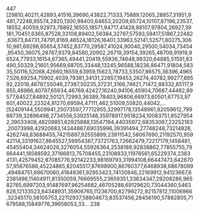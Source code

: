 447
[29810,40211,42893,41516,39690,43822,71333,75889,12065,28857,31951,9481,72248,95574,2820,1300,98400,64653,20209,65724,10107,87196,23537,18552,40059,92973,78892,16555,18571,94717,41428,88107,97804,26927,39181,70451,6365,87528,33108,89402,56384,32797,57593,59417,51867,22482,63673,84731,74791,8169,46524,18126,16401,33963,52141,52571,80275,30610,981,69298,65654,57452,83770,29587,41024,90040,29500,54034,73454,95450,36075,28767,9379,84580,20902,26719,39154,39265,48709,91919,96524,77933,16154,67365,49441,20419,55936,74648,99320,64885,51591,83490,50329,21601,95669,68705,33448,13245,96588,18236,86471,91804,58335,50116,52068,42660,16559,63959,15623,78733,53507,86575,36396,49657,526,69254,75902,4039,79381,34131,22657,19453,26274,40782,99277,89592,22018,46787,55046,27387,50235,37231,3166,74621,71472,88332,85117,9855,48986,40797,65934,46769,42427,16240,94106,45904,70687,44482,89577,64527,84892,50121,72993,36389,78403,96806,66973,60501,67753,97601,40022,22324,81270,69594,47111,462,51009,55820,44042,...
[52409144,5509941,25073597,77712955,32997178,13548961,82059612,79988739,32896498,2734556,53925148,35978917,9518234,10083751,85279542,39033408,48209851,62925888,13547194,44035972,68353067,23252163,20073998,42920683,14344887,69035996,39391494,27748248,73214826,4262748,83688455,74215897,92555899,23911542,58067690,21192570,95942114,33191627,8645527,59954387,73721763,72662479,72217179,1458481,45455404,34624026,3276054,55926364,2538189,92838862,77855755,79664441,18588592,37166813,75708455,23108833,11978561,65229374,23834131,42579452,87085776,92142233,98169793,31994108,66447473,64267057,95676586,45224865,82045517,87698900,86760377,6468938,68678099,49484751,68670060,41849361,92953423,74130846,22169912,94123667,62381496,11404911,81350059,76669555,23659351,33634347,29208286,96582765,6997203,91487697,96254682,46705288,69129620,73044360,5463828,12133523,84348931,35906765,11236700,82799272,92157812,11006966,32345170,58105753,22112937,58804673,83537456,28456190,57882805,71679588,15849776,39658053,33...
238
